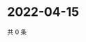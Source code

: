 # 2022-04-15

共 0 条

<!-- BEGIN WEIBO -->
<!-- 最后更新时间 Fri Apr 15 2022 19:11:05 GMT+0800 (China Standard Time) -->

<!-- END WEIBO -->

